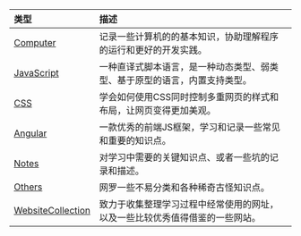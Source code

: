 | 类型 | 描述 |
| :-- | :-- |
| [Computer](./Computer.md) | 记录一些计算机的的基本知识，协助理解程序的运行和更好的开发实践。 |
| [JavaScript](./JavaScript.md) | 一种直译式脚本语言，是一种动态类型、弱类型、基于原型的语言，内置支持类型。 |
| [CSS](./CSS.md) | 学会如何使用CSS同时控制多重网页的样式和布局，让网页变得更加美观。 |
| [Angular](./Angular.md) | 一款优秀的前端JS框架，学习和记录一些常见和重要的知识点。 |
| [Notes](./Notes.md) | 对学习中需要的关键知识点、或者一些坑的记录和描述。 |
| [Others](./Others.md) | 网罗一些不易分类和各种稀奇古怪知识点。 |
| [WebsiteCollection](./WebsiteCollection.md) | 致力于收集整理学习过程中经常使用的网址，以及一些比较优秀值得借鉴的一些网站。 |